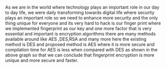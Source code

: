 As we are in the world where technology plays an important role in our day to day life, we were daily transforming towards digital life where security plays an important role so we need to enhance more security and the only thing unique for everyone and its very hard to hack is our finger print where we implemented fingerprint as our key and one more factor that is very essential and important is encryption algorithms there are many methods available around like AES ,DES,RSA and many more here the existing method is DES and proposed method is AES where it is more secure and compilation time for AES is less when compared with DES as shown in the above graph so that we can conclude that fingerprint encryption is more unique and more secure and faster. 
